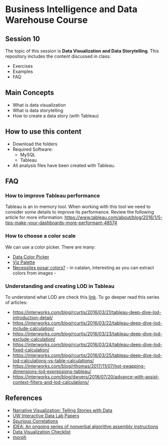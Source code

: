 # Business Intelligence and Data Warehouse Course

## Session 10

The topic of this session is **Data Visualization and Data Storytelling**. This repository includes the content discussed in class:

  - Exercises
  - Examples
  - FAQ

## Main Concepts

  - What is data visualization
  - What is data storytelling
  - How to create a data story (with Tableau)
  
## How to use this content

  - Download the folders
  - Required Software:
	  - MySQL
	  - Tableau
  - All analysis files have been created with Tableau.
  
## FAQ
 
### How to improve Tableau performance
 
Tableau is an in-memory tool. When working with this tool we need to consider some details to improve its performance. Review the following article for more information: https://www.tableau.com/about/blog/2016/1/5-tips-make-your-dashboards-more-performant-48574

### How to choose a color scale
 
We can use a color picker. There are many:

  - [Data Color Picker](https://learnui.design/tools/data-color-picker.html)
  - [Viz Palette](http://projects.susielu.com/viz-palette)
  - [Necessites posar colors?](https://www.lorem.cat/colors.html) - in catalan, interesting as you can extract colors from images -
  
### Understanding and creating LOD in Tableau

To understand what LOD are check this [link](https://onlinehelp.tableau.com/current/pro/desktop/en-us/calculations_calculatedfields_lod_overview.html). To go deeper read this series of articles:

- https://interworks.com/blog/rcurtis/2016/03/21/tableau-deep-dive-lod-introduction-detail/
- https://interworks.com/blog/rcurtis/2016/03/22/tableau-deep-dive-lod-include-calculation/
- https://interworks.com/blog/rcurtis/2016/03/23/tableau-deep-dive-lod-exclude-calculation/
- https://interworks.com/blog/rcurtis/2016/03/24/tableau-deep-dive-lod-fixed-calculation/
- https://interworks.com/blog/rcurtis/2016/03/25/tableau-deep-dive-lod-lod-calculations-vs-table-calculations/
- https://interworks.com/blog/rthomas/2017/11/07/hot-swapping-dimensions-lod-expressions-tableau/
- https://interworks.com/blog/dwyers/2018/07/20/advance-with-assist-context-filters-and-lod-calculations/

## References

  - [Narrative Visualization: Telling Stories with Data](http://vis.stanford.edu/papers/narrative)
  - [UW Interactive Data Lab Papers](http://idl.cs.washington.edu/papers/)
  - [Spurious Correlations](http://www.tylervigen.com/spurious-correlations)
  - [IDEA: An ongoing series of nonverbal algorithm assembly instructions](https://idea-instructions.com)
  - [Data Visualization Checklist](https://datavizchecklist.stephanieevergreen.com)
  - [morph](https://morph.graphics/)
